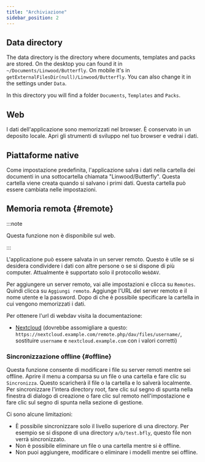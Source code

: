 ```yaml
---
title: "Archiviazione"
sidebar_position: 2
---
```


## Data directory

The data directory is the directory where documents, templates and packs are stored. On the desktop you can found it in `~/Documents/Linwood/Butterfly`. On mobile it's in `getExternalFilesDir(null)/Linwood/Butterfly`. You can also change it in the settings under `Data`.

In this directory you will find a folder `Documents`, `Templates` and `Packs`.

## Web

I dati dell'applicazione sono memorizzati nel browser. È conservato in un deposito locale. Apri gli strumenti di sviluppo nel tuo browser e vedrai i dati.

## Piattaforme native

Come impostazione predefinita, l'applicazione salva i dati nella cartella dei documenti in una sottocartella chiamata "Linwood/Butterfly". Questa cartella viene creata quando si salvano i primi dati. Questa cartella può essere cambiata nelle impostazioni.

## Memoria remota {#remote}

:::note

Questa funzione non è disponibile sul web.

:::

L'applicazione può essere salvata in un server remoto. Questo è utile se si desidera condividere i dati con altre persone o se si dispone di più computer. Attualmente è supportato solo il protocollo `WebDAV`.

Per aggiungere un server remoto, vai alle impostazioni e clicca su `Remotes`. Quindi clicca su `Aggiungi remoto`. Aggiunge l'URL del server remoto e il nome utente e la password. Dopo di che è possibile specificare la cartella in cui vengono memorizzati i dati.

Per ottenere l'url di webdav visita la documentazione:

* [Nextcloud](https://docs.nextcloud.com/server/latest/user_manual/en/files/access_webdav.html) (dovrebbe assomigliare a questo: `https://nextcloud.example.com/remote.php/dav/files/username/`, sostituire `username` e `nextcloud.example.com` con i valori corretti)

### Sincronizzazione offline {#offline}

Questa funzione consente di modificare i file su server remoti mentre sei offline. Aprire il menu a comparsa su un file o una cartella e fare clic su `Sincronizza`. Questo scaricherà il file o la cartella e lo salverà localmente. Per sincronizzare l'intera directory root, fare clic sul segno di spunta nella finestra di dialogo di creazione o fare clic sul remoto nell'impostazione e fare clic sul segno di spunta nella sezione di gestione.

Ci sono alcune limitazioni:

* È possibile sincronizzare solo il livello superiore di una directory. Per esempio se si dispone di una directory `a/b/test.bfly`, questo file non verrà sincronizzato.
* Non è possibile eliminare un file o una cartella mentre si è offline.
* Non puoi aggiungere, modificare o eliminare i modelli mentre sei offline.
